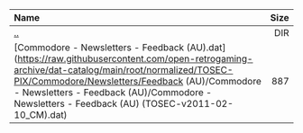 |Name|Size|
|:---|---:|
|[..](../index.html)|DIR|
|[Commodore - Newsletters - Feedback (AU).dat](https://raw.githubusercontent.com/open-retrogaming-archive/dat-catalog/main/root/normalized/TOSEC-PIX/Commodore/Newsletters/Feedback (AU)/Commodore - Newsletters - Feedback (AU)/Commodore - Newsletters - Feedback (AU) (TOSEC-v2011-02-10_CM).dat)|887|
